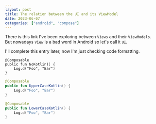 ```yaml
---
layout: post
title: The relation between the UI and its ViewModel
date: 2023-06-07
categories: ["android", "compose"]
---
```


There is this link I've been exploring between `Views` and their `ViewModels`.
But nowadays `View` is a bad word in Android so let's call it `UI`.

I'll complete this entry later, now I'm just checking code formatting.

```
@Composable
public fun NoKotlin() {
    Log.d("Foo", "Bar")
}
```

```Kotlin
@Composable
public fun UpperCaseKotlin() {
    Log.d("Foo", "Bar")
}
```

```kotlin
@Composable
public fun LowerCaseKotlin() {
    Log.d("Foo", "Bar")
}
```